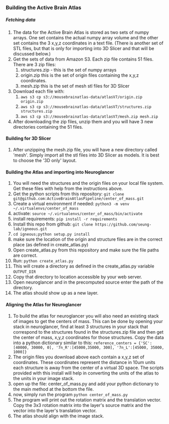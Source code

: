 ### Building the Active Brain Atlas
##### Fetching data
1. The data for the Active Brain Atlas is stored as two sets of numpy arrays. One set contains the actual
numpy array volume and the other set contains the 3 x,y,z coordinates in a text file. (There is another set of STL
files, but that is only for importing into 3D Slicer and that will be discussed below.)
1. Get the sets of data from Amazon S3. Each zip file contains 51 files. There are 3 zip files:
    1. structures.zip - this is the set of numpy arrays
    1. origin.zip this is the set of origin files containing the x,y,z coordinates.
    1. mesh.zip this is the set of mesh stl files for 3D Slicer
1. Download each file with:
    1. `aws s3 cp s3://mousebrainatlas-data/atlasV7/origin.zip origin.zip`
    1. `aws s3 cp s3://mousebrainatlas-data/atlasV7/structures.zip structures.zip`
    1. `aws s3 cp s3://mousebrainatlas-data/atlasV7/mesh.zip mesh.zip`
1. After downloading the zip files, unzip them and you will have 3 new directories containing the 51 files.


#### Building for 3D Slicer
1. After unzipping the mesh.zip file, you will have a new directory called 'mesh'. Simply import all the stl files
into 3D Slicer as models. It is best to choose the '3D only' layout.

#### Building the Atlas and importing into Neuroglancer
1. You will need the structures and the origin files on your local file system. Get these files with help
from the instructions above.
1. Get the python scripts from this repository: `git clone git@github.com:ActiveBrainAtlasPipeline/center_of_mass.git`
1. Create a virtual environment if needed: `python3 -m venv ~/.virtualenvs/center_of_mass`
1. activate: `source ~/.virtualenvs/center_of_mass/bin/activate`
1. install requirements: `pip install -r requirements`
1. Install this repo from github: `git clone https://github.com/seung-lab/igneous.git`
1. `cd igneous;python setup.py install`
1. make sure the location of the origin and structure files are in the correct place (as defined in create_atlas.py)
1. Open create_atlas.py from this repository and make sure the file paths are correct.
1. Run: `python create_atlas.py`
1. This will create a directory as defined in the create_atlas.py variable `OUTPUT_DIR`
1. Copy that directory to location accessible by your web server.
1. Open neuroglancer and in the precomputed source enter the path of the directory.
1. The atlas should show up as a new layer.

#### Aligning the Atlas for Neuroglancer
1. To build the atlas for neuroglancer you will also need an existing stack of images to get the centers of mass. 
This can be done by opening your stack in neuroglancer, find at least 3 structures in your stack that correspond
to the structures found in the structures.zip file and then get the center of mass, x,y,z coordinates for those 
structures. Copy the data into a python dictionary similar to this:
`reference_centers = {'SC':[40000, 30000, 0], '7n_R':[45000,35000, 300], '7n_L':[45000, 35000, 1000]}`
1. The origin files you download above each contain a x,y,z set of coordinates. These coordinates represent
the distance in 10um units each structure is away from the center of a virtual 3D space. The scripts provided
with this install will help in converting the units of the atlas to the units in your image stack.
1. open up the file: center_of_mass.py and add your python dictionary to the main method at the bottom the file. 
1. now, simply run the program `python center_of_mass.py`
1. The program will print out the rotation matrix and the translation vector. Copy the 3x3 rotation matrix 
into the layer's source matrix and the vector into the layer's translation vector.
1. The atlas should align with the image stack.
